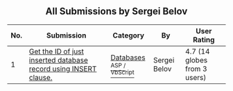 ﻿<div align="center">

## All Submissions by Sergei Belov

</div>

No.  | Submission | Category | By   | User Rating
---- | ---------- | -------- | ---- | -----------
1 | [Get the ID of just inserted database record using INSERT clause\.<br />](https://github.com/Planet-Source-Code/sergei-belov-get-the-id-of-just-inserted-database-record-using-insert-clause__4-7379) | [Databases<br /><sup>ASP / VbScript</sup>](../ByCategory/databases__4-5.md) | Sergei Belov | 4.7 (14 globes from 3 users)
